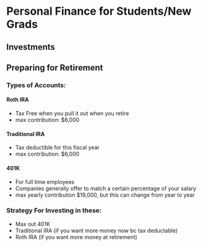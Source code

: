 # Personal Finance for Students/New Grads

## Investments


## Preparing for Retirement
### Types of Accounts:
#### Roth IRA
- Tax Free when you pull it out when you retire
- max contribution:  $6,000

#### Traditional IRA
- Tax deductible for this fiscal year
- max contribution:  $6,000

#### 401K
- For full time employees
- Companies generally offer to match a certain percentage of your salary
- max yearly contribution $19,000, but this can change from year to year


### Strategy For Investing in these:
- Max out 401K
- Traditional IRA (if you want more money now bc tax deductable)
- Roth IRA (if you want more money at retirement)